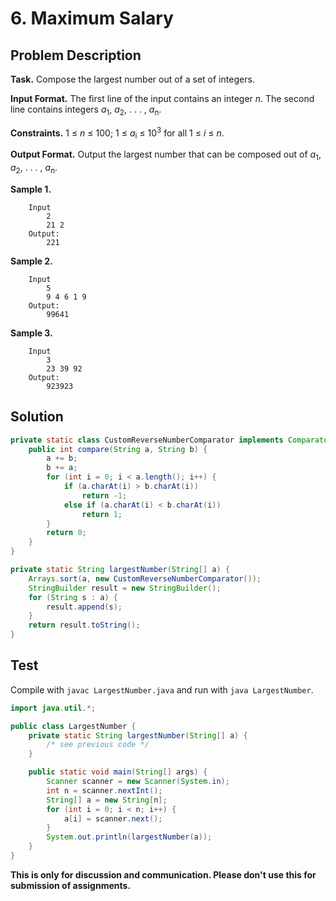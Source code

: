 # 6. Maximum Salary

## Problem Description

**Task.** Compose the largest number out of a set of integers.

**Input Format.** The first line of the input contains an integer _n_. The second line contains integers _a_<sub>1</sub>, _a_<sub>2</sub>, . . . , _a_<sub>n</sub>.

**Constraints.**  1 ≤ _n_ ≤ 100; 1 ≤ _a_<sub>i</sub> ≤ 10<sup>3</sup> for all 1 ≤ _i_ ≤ _n_.

**Output Format.** Output the largest number that can be composed out of _a_<sub>1</sub>, _a_<sub>2</sub>, . . . , _a_<sub>n</sub>.

**Sample 1.**

```
    Input
        2
        21 2
    Output:
        221
```

**Sample 2.**

```
    Input
        5
        9 4 6 1 9
    Output:
        99641
```

**Sample 3.**

```
    Input
        3
        23 39 92
    Output:
        923923
```

## Solution

```java
private static class CustomReverseNumberComparator implements Comparator<String> {
    public int compare(String a, String b) {
        a += b;
        b += a;
        for (int i = 0; i < a.length(); i++) {
            if (a.charAt(i) > b.charAt(i))
                return -1;
            else if (a.charAt(i) < b.charAt(i))
                return 1;
        }
        return 0;
    }
}

private static String largestNumber(String[] a) {
    Arrays.sort(a, new CustomReverseNumberComparator());
    StringBuilder result = new StringBuilder();
    for (String s : a) {
        result.append(s);
    }
    return result.toString();
}
```

## Test

Compile with `javac LargestNumber.java` and run with `java LargestNumber`.

```java
import java.util.*;

public class LargestNumber {
    private static String largestNumber(String[] a) {
        /* see previous code */
    }

    public static void main(String[] args) {
        Scanner scanner = new Scanner(System.in);
        int n = scanner.nextInt();
        String[] a = new String[n];
        for (int i = 0; i < n; i++) {
            a[i] = scanner.next();
        }
        System.out.println(largestNumber(a));
    }
}
```

**This is only for discussion and communication. Please don't use this for submission of assignments.**